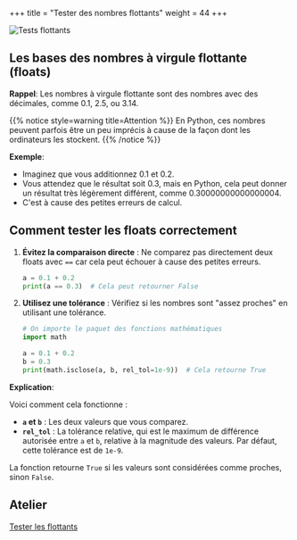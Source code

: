 +++
title = "Tester des nombres flottants"
weight = 44
+++

![Tests flottants](../flottants.jpeg?width=25vw)

## Les bases des nombres à virgule flottante (floats)

**Rappel**: Les nombres à virgule flottante sont des nombres avec des décimales, comme 0.1, 2.5, ou 3.14. 

{{% notice style=warning title=Attention %}}
En Python, ces nombres peuvent parfois être un peu imprécis à cause de la façon dont les ordinateurs les stockent.
{{% /notice %}}

**Exemple**:

- Imaginez que vous additionnez 0.1 et 0.2. 
- Vous attendez que le résultat soit 0.3, mais en Python, cela peut donner un résultat très légèrement différent, comme 0.30000000000000004. 
- C'est à cause des petites erreurs de calcul.

## Comment tester les floats correctement

1. **Évitez la comparaison directe** : Ne comparez pas directement deux floats avec `==` car cela peut échouer à cause des petites erreurs.
   ```python
   a = 0.1 + 0.2
   print(a == 0.3)  # Cela peut retourner False
   ```

2. **Utilisez une tolérance** : Vérifiez si les nombres sont "assez proches" en utilisant une tolérance.
   ```python
   # On importe le paquet des fonctions mathématiques
   import math

   a = 0.1 + 0.2
   b = 0.3
   print(math.isclose(a, b, rel_tol=1e-9))  # Cela retourne True
   ```

**Explication**:

Voici comment cela fonctionne :
- **`a` et `b`** : Les deux valeurs que vous comparez.
- **`rel_tol`** : La tolérance relative, qui est le maximum de différence autorisée entre `a` et `b`, relative à la magnitude des valeurs. Par défaut, cette tolérance est de `1e-9`.

La fonction retourne `True` si les valeurs sont considérées comme proches, sinon `False`.


## Atelier

[Tester les flottants](../atelier-tests-flottants.ipynb)